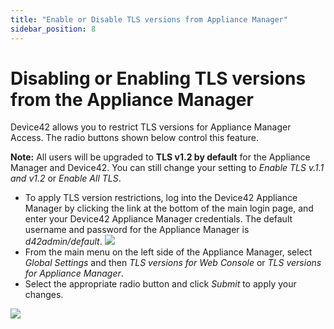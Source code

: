 ```yaml
---
title: "Enable or Disable TLS versions from Appliance Manager"
sidebar_position: 8
---
```


# Disabling or Enabling TLS versions from the Appliance Manager

Device42 allows you to restrict TLS versions for Appliance Manager Access. The radio buttons shown below control this feature.

**Note:** All users will be upgraded to **TLS v1.2 by default** for the Appliance Manager and Device42. You can still change your setting to _Enable TLS v.1.1 and v1.2_ or _Enable All TLS_.

- To apply TLS version restrictions, log into the Device42 Appliance Manager by clicking the link at the bottom of the main login page, and enter your Device42 Appliance Manager credentials. The default username and password for the Appliance Manager is _d42admin/default_. ![](/assets/images/TLS-appliance-mgr-login.png)
- From the main menu on the left side of the Appliance Manager, select _Global Settings_ and then _TLS versions for Web Console_ or _TLS versions for_ _Appliance Manager_.
- Select the appropriate radio button and click _Submit_ to apply your changes.

![](/assets/images/16.23.00_TLS_Settings.png)
